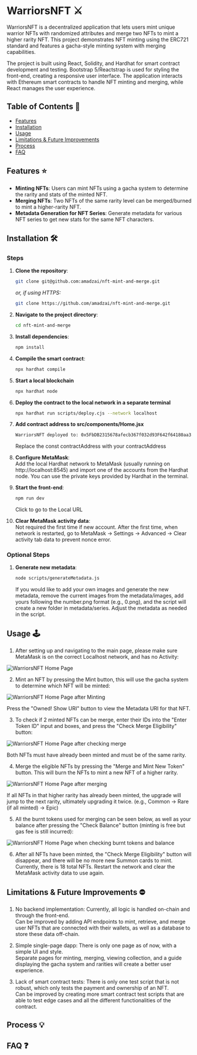 # WarriorsNFT :crossed_swords:
WarriorsNFT is a decentralized application that lets users mint unique warrior NFTs with randomized attributes and merge two NFTs to mint a higher rarity NFT. 
This project demonstrates NFT minting using the ERC721 standard and features a gacha-style minting system with merging capabilities. 

The project is built using React, Solidity, and Hardhat for smart contract development and testing. Bootstrap 5/Reactstrap is used for styling the front-end, creating a responsive user interface. The application interacts with Ethereum smart contracts to handle NFT minting and merging, while React manages the user experience.

## Table of Contents :scroll:
- [Features](#features-star)
- [Installation](#installation-hammer_and_wrench)
- [Usage](#usage-joystick)
- [Limitations & Future Improvements](#limitations-&-future-improvements-no_entry)
- [Process](#process-bulb)
- [FAQ](#faq-question)

## Features :star:
- **Minting NFTs**: Users can mint NFTs using a gacha system to determine the rarity and stats of the minted NFT.
- **Merging NFTs**: Two NFTs of the same rarity level can be merged/burned to mint a higher-rarity NFT.
- **Metadata Generation for NFT Series**:  Generate metadata for various NFT series to get new stats for the same NFT characters.

## Installation :hammer_and_wrench:
### Steps
1. **Clone the repository**:
    ```bash
    git clone git@github.com:amadzai/nft-mint-and-merge.git
    ```

   *or, if using HTTPS:*
    ```bash
    git clone https://github.com/amadzai/nft-mint-and-merge.git
    ```

2. **Navigate to the project directory**:
    ```bash
    cd nft-mint-and-merge
    ```

3. **Install dependencies**:
    ```bash
    npm install
    ```

4. **Compile the smart contract**:
    ```bash
    npx hardhat compile
    ```

5. **Start a local blockchain**
    ```bash
    npx hardhat node
    ```

6. **Deploy the contract to the local network in a separate terminal**
    ```bash
    npx hardhat run scripts/deploy.cjs --network localhost
    ```

7. **Add contract address to src/components/Home.jsx**
    ```bash
    WarriorsNFT deployed to: 0x5FbDB2315678afecb367f032d93F642f64180aa3
    ```
    Replace the const contractAddress with your contractAddress

8. **Configure MetaMask**:  
    Add the local Hardhat network to MetaMask (usually running on http://localhost:8545) and import one of the accounts from the Hardhat node. You can use the private keys provided by Hardhat in the terminal.

9. **Start the front-end**:
    ```bash
    npm run dev
    ```
    Click to go to the Local URL

10. **Clear MetaMask activity data**:  
    Not required the first time if new account. After the first time, when network 
    is restarted, go to MetaMask -> Settings -> Advanced -> Clear activity tab data to prevent nonce error.

### Optional Steps
1. **Generate new metadata**:  
    ```bash
    node scripts/generateMetadata.js
    ```
    If you would like to add your own images and generate the new metadata, remove the current images from the metadata/images, add yours following the number.png format
    (e.g., 0.png), and the script will create a new folder in metadata/series. Adjust the metadata as needed in the script.

## Usage :joystick:
1. After setting up and navigating to the main page, please make sure MetaMask is on the correct Localhost network, and has no Activity:

<img src="./screenshots/1.png" alt="WarriorsNFT Home Page">

2. Mint an NFT by pressing the Mint button, this will use the gacha system to determine which NFT will be minted:

<img src="./screenshots/2.png" alt="WarriorsNFT Home Page after Minting">

Press the "Owned! Show URI" button to view the Metadata URI for that NFT.

3. To check if 2 minted NFTs can be merge, enter their IDs into the "Enter Token ID" input and boxes, and press the "Check Merge Eligibility" button:

<img src="./screenshots/3.png" alt="WarriorsNFT Home Page after checking merge">

Both NFTs must have already been minted and must be of the same rarity. 

4. Merge the eligible NFTs by pressing the "Merge and Mint New Token" button. This will burn the NFTs to mint a new NFT of a higher rarity. 

<img src="./screenshots/4.png" alt="WarriorsNFT Home Page after merging">

If all NFTs in that higher rarity has already been minted, the upgrade will jump to the next rarity, ultimately upgrading it twice. (e.g., Common -> Rare (if all minted) -> Epic)

5. All the burnt tokens used for merging can be seen below, as well as your balance after pressing the "Check Balance" button (minting is free but gas fee is still incurred):

<img src="./screenshots/5.png" alt="WarriorsNFT Home Page when checking burnt tokens and balance">

6. After all NFTs have been minted, the "Check Merge Eligibility" button will disappear, and there will be no more new Summon cards to mint. Currently, there is 18 total NFTs. Restart the network and clear the MetaMask activity data to use again.

## Limitations & Future Improvements :no_entry:
1. No backend implementation: Currently, all logic is handled on-chain and through the front-end.  
   Can be improved by adding API endpoints to mint, retrieve, and merge user NFTs that are connected with their wallets, as well as a database to store these data off-chain.

2. Simple single-page dapp: There is only one page as of now, with a simple UI and style.  
   Separate pages for minting, merging, viewing collection, and a guide displaying the gacha system and rarities will create a better user experience. 

3. Lack of smart contract tests: There is only one test script that is not robust, which only tests the payment and ownership of an NFT.  
   Can be improved by creating more smart contract test scripts that are able to test edge cases and all the different functionalities of the contract.

## Process :bulb:

## FAQ :question:
